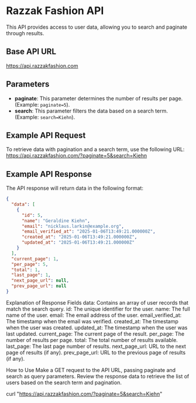 # Razzak Fashion API

This API provides access to user data, allowing you to search and paginate through results.

## Base API URL

https://api.razzakfashion.com

## Parameters

- **paginate**: This parameter determines the number of results per page. (Example: `paginate=5`).
- **search**: This parameter filters the data based on a search term. (Example: `search=Kiehn`).

## Example API Request

To retrieve data with pagination and a search term, use the following URL:
https://api.razzakfashion.com/?paginate=5&search=Kiehn

## Example API Response

The API response will return data in the following format:

```json
{
  "data": [
    {
      "id": 5,
      "name": "Geraldine Kiehn",
      "email": "nicklaus.larkin@example.org",
      "email_verified_at": "2025-01-06T13:49:21.000000Z",
      "created_at": "2025-01-06T13:49:21.000000Z",
      "updated_at": "2025-01-06T13:49:21.000000Z"
    }
  ],
  "current_page": 1,
  "per_page": 5,
  "total": 1,
  "last_page": 1,
  "next_page_url": null,
  "prev_page_url": null
}
```

Explanation of Response Fields
data: Contains an array of user records that match the search query.
id: The unique identifier for the user.
name: The full name of the user.
email: The email address of the user.
email_verified_at: The timestamp when the email was verified.
created_at: The timestamp when the user was created.
updated_at: The timestamp when the user was last updated.
current_page: The current page of the result.
per_page: The number of results per page.
total: The total number of results available.
last_page: The last page number of results.
next_page_url: URL to the next page of results (if any).
prev_page_url: URL to the previous page of results (if any).

How to Use
Make a GET request to the API URL, passing paginate and search as query parameters.
Review the response data to retrieve the list of users based on the search term and pagination.

curl "https://api.razzakfashion.com/?paginate=5&search=Kiehn"

